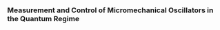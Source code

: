 ### Measurement and Control of Micromechanical Oscillators in the Quantum Regime
<!--stackedit_data:
eyJoaXN0b3J5IjpbODc5MDYzMjA2XX0=
-->